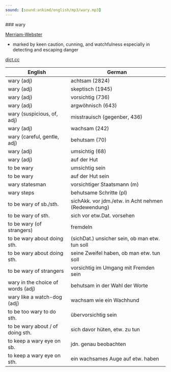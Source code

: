 ```yaml
---
sound: [sound:ankimd/english/mp3/wary.mp3]
---
```


\### wary

[Merriam-Webster](https://www.merriam-webster.com/dictionary/wary)

- marked by keen caution, cunning, and watchfulness especially in detecting and escaping danger

[dict.cc](https://www.dict.cc/wary)

| English        | German       |
| -------------- | ------------ |
| wary (adj) | achtsam (2824) |
| wary (adj) | skeptisch (1945) |
| wary (adj) | vorsichtig (736) |
| wary (adj) | argwöhnisch (643) |
| wary (suspicious, of, adj) | misstrauisch (gegenber, 436) |
| wary (adj) | wachsam (242) |
| wary (careful, gentle, adj) | behutsam (70) |
| wary (adj) | umsichtig (68) |
| wary (adj) | auf der Hut |
| to be wary | umsichtig sein |
| to be wary | auf der Hut sein |
| wary statesman | vorsichtiger Staatsmann (m) |
| wary steps | behutsame Schritte (pl) |
| to be wary of sb./sth. | sichAkk. vor jdm./etw. in Acht nehmen (Redewendung) |
| to be wary of sth. | sich vor etw.Dat. vorsehen |
| to be wary (of strangers) | fremdeln |
| to be wary about doing sth. | (sichDat.) unsicher sein, ob man etw. tun soll |
| to be wary about doing sth. | seine Zweifel haben, ob man etw. tun soll |
| to be wary of strangers | vorsichtig im Umgang mit Fremden sein |
| wary in the choice of words (adj) | behutsam in der Wahl der Worte |
| wary like a watch-dog (adj) | wachsam wie ein Wachhund |
| to be too wary to do sth. | übervorsichtig sein |
| to be wary about / of doing sth. | sich davor hüten, etw. zu tun |
| to keep a wary eye on sb. | jdn. genau beobachten |
| to keep a wary eye on sth. | ein wachsames Auge auf etw. haben |
